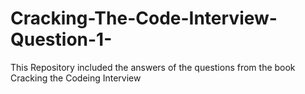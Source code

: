 # Cracking-The-Code-Interview-Question-1-
 This Repository included the answers of the questions from the book Cracking the Codeing Interview 
